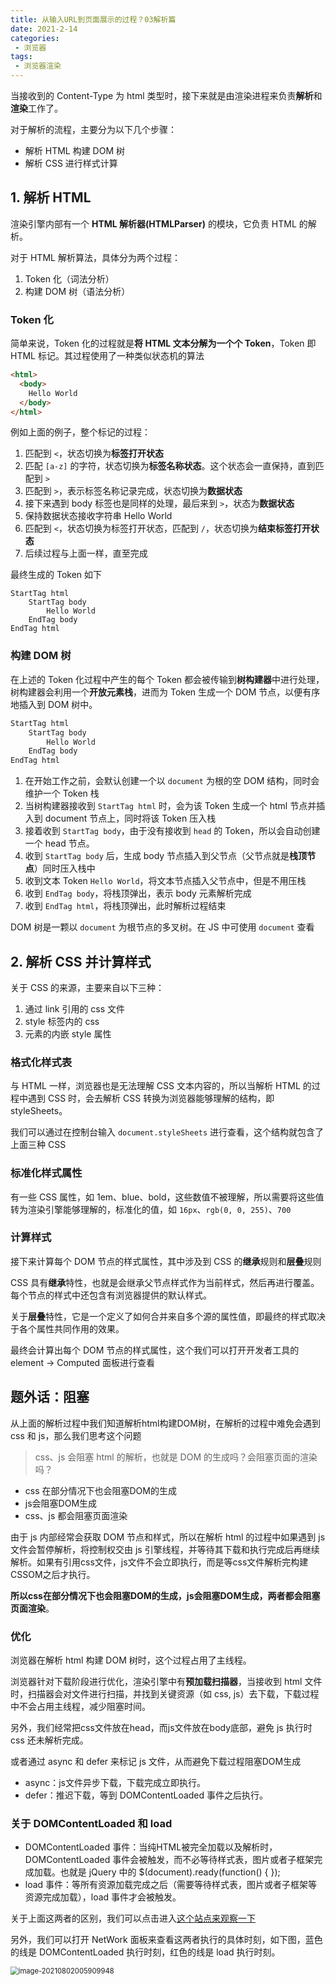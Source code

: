 ```yaml
---
title: 从输入URL到页面展示的过程？03解析篇
date: 2021-2-14
categories:
 - 浏览器
tags:
 - 浏览器渲染
---
```




当接收到的 Content-Type 为 html 类型时，接下来就是由渲染进程来负责**解析**和**渲染**工作了。

对于解析的流程，主要分为以下几个步骤：

+ 解析 HTML 构建 DOM 树
+ 解析 CSS 进行样式计算

## 1. 解析 HTML

渲染引擎内部有一个 **HTML 解析器(HTMLParser)** 的模块，它负责 HTML 的解析。

对于 HTML 解析算法，具体分为两个过程：

1. Token 化（词法分析）
2. 构建 DOM 树（语法分析）

### Token 化

简单来说，Token 化的过程就是**将 HTML 文本分解为一个个 Token**，Token 即 HTML 标记。其过程使用了一种类似状态机的算法

```html
<html>
  <body>
    Hello World
  </body>
</html>
```

例如上面的例子，整个标记的过程：

1. 匹配到 `<`，状态切换为**标签打开状态**
2. 匹配 `[a-z]` 的字符，状态切换为**标签名称状态**。这个状态会一直保持，直到匹配到 `>`
3. 匹配到 `>`，表示标签名称记录完成，状态切换为**数据状态**
4. 接下来遇到 body 标签也是同样的处理，最后来到 `>`，状态为**数据状态**
5. 保持数据状态接收字符串 Hello World
6. 匹配到 `<`，状态切换为标签打开状态，匹配到 `/`，状态切换为**结束标签打开状态**
7. 后续过程与上面一样，直至完成

最终生成的 Token 如下

```
StartTag html
	StartTag body
    	Hello World
    EndTag body
EndTag html
```

### 构建 DOM 树

在上述的 Token 化过程中产生的每个 Token 都会被传输到**树构建器**中进行处理，树构建器会利用一个**开放元素栈**，进而为 Token 生成一个 DOM 节点，以便有序地插入到 DOM 树中。

```html
StartTag html
	StartTag body
    	Hello World
    EndTag body
EndTag html
```

1. 在开始工作之前，会默认创建一个以 `document` 为根的空 DOM 结构，同时会维护一个 Token 栈
2. 当树构建器接收到 `StartTag html` 时，会为该 Token 生成一个 html 节点并插入到 document 节点上，同时将该 Token 压入栈
3. 接着收到 `StartTag body`，由于没有接收到 `head` 的 Token，所以会自动创建一个 head 节点。
4. 收到 `StartTag body` 后，生成 body 节点插入到父节点（父节点就是**栈顶节点**）同时压入栈中
5. 收到文本 Token `Hello World`，将文本节点插入父节点中，但是不用压栈
6. 收到 `EndTag body`，将栈顶弹出，表示 body 元素解析完成
7. 收到 `EndTag html`，将栈顶弹出，此时解析过程结束

DOM 树是一颗以 `document` 为根节点的多叉树。在 JS 中可使用  `document` 查看



## 2. 解析 CSS 并计算样式

关于 CSS 的来源，主要来自以下三种：

1. 通过 link 引用的 css 文件
2. style 标签内的 css
3. 元素的内嵌 style 属性

### 格式化样式表

与 HTML 一样，浏览器也是无法理解 CSS 文本内容的，所以当解析 HTML 的过程中遇到 CSS 时，会去解析 CSS 转换为浏览器能够理解的结构，即 styleSheets。

我们可以通过在控制台输入 `document.styleSheets` 进行查看，这个结构就包含了上面三种 CSS

### 标准化样式属性

有一些 CSS 属性，如 1em、blue、bold，这些数值不被理解，所以需要将这些值转为渲染引擎能够理解的，标准化的值，如 `16px`、`rgb(0, 0, 255)`、`700`

### 计算样式

接下来计算每个 DOM 节点的样式属性，其中涉及到 CSS 的**继承**规则和**层叠**规则

CSS 具有**继承**特性，也就是会继承父节点样式作为当前样式，然后再进行覆盖。每个节点的样式中还包含有浏览器提供的默认样式。

关于**层叠**特性，它是一个定义了如何合并来自多个源的属性值，即最终的样式取决于各个属性共同作用的效果。

最终会计算出每个 DOM 节点的样式属性，这个我们可以打开开发者工具的 element -> Computed 面板进行查看



## 题外话：阻塞

从上面的解析过程中我们知道解析html构建DOM树，在解析的过程中难免会遇到 css 和 js，那么我们思考这个问题

>  css、js 会阻塞 html 的解析，也就是 DOM 的生成吗？会阻塞页面的渲染吗？

+ css 在部分情况下也会阻塞DOM的生成
+ js会阻塞DOM生成
+ css、js 都会阻塞页面渲染

由于 js 内部经常会获取 DOM 节点和样式，所以在解析 html 的过程中如果遇到 js 文件会暂停解析，将控制权交由 js 引擎线程，并等待其下载和执行完成后再继续解析。如果有引用css文件，js文件不会立即执行，而是等css文件解析完构建CSSOM之后才执行。

**所以css在部分情况下也会阻塞DOM的生成，js会阻塞DOM生成，两者都会阻塞页面渲染**。

### 优化

浏览器在解析 html 构建 DOM 树时，这个过程占用了主线程。

浏览器针对下载阶段进行优化，渲染引擎中有**预加载扫描器**，当接收到 html 文件时，扫描器会对文件进行扫描，并找到关键资源（如 css, js）去下载，下载过程中不会占用主线程，减少阻塞时间。

另外，我们经常把css文件放在head，而js文件放在body底部，避免 js 执行时 css 还未解析完成。

或者通过 async 和 defer 来标记 js 文件，从而避免下载过程阻塞DOM生成

+ async：js文件异步下载，下载完成立即执行。
+ defer：推迟下载，等到 DOMContentLoaded 事件之后执行。

### 关于 DOMContentLoaded 和 load

+ DOMContentLoaded 事件：当纯HTML被完全加载以及解析时，DOMContentLoaded 事件会被触发，而不必等待样式表，图片或者子框架完成加载。也就是 jQuery 中的 $(document).ready(function() { });
+ load 事件：等所有资源加载完成之后（需要等待样式表，图片或者子框架等资源完成加载），load 事件才会被触发。

关于上面这两者的区别，我们可以点击进入[这个站点来观察一下](https://testdrive-archive.azurewebsites.net/HTML5/DOMContentLoaded/Default.html)

另外，我们可以打开 NetWork 面板来查看这两者执行的具体时刻，如下图，蓝色的线是 DOMContentLoaded 执行时刻，红色的线是 load 执行时刻。

<img src="@img/image-20210802005909948.png" alt="image-20210802005909948" style="zoom:80%;" />

